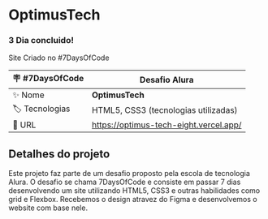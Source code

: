# OptimusTech
### 3 Dia concluido!

Site Criado no #7DaysOfCode

| :placard: #7DaysOfCode |   **Desafio Alura**  |
| -------------  | --- |
| :sparkles: Nome        | **OptimusTech**
| :label: Tecnologias | HTML5, CSS3 (tecnologias utilizadas)
| :rocket: URL         |https://optimus-tech-eight.vercel.app/

## Detalhes do projeto

Este projeto faz parte de um desafio proposto pela escola de tecnologia Alura. O desafio se chama 7DaysOfCode
e consiste em passar 7 dias desenvolvendo um site utilizando HTML5, CSS3 e outras habilidades como grid e 
Flexbox. Recebemos o design atravez do Figma e desenvolvemos o website com base nele. 

